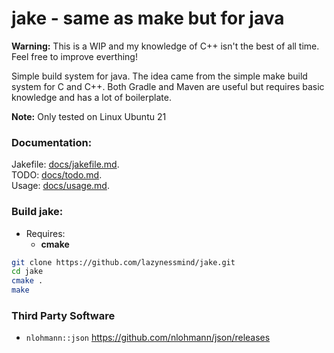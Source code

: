 # jake - same as make but for java

**Warning:** This is a WIP and my knowledge of C++ isn't the best of all time. Feel free to improve everthing!

Simple build system for java.
The idea came from the simple make build system for C and C++. Both Gradle and Maven are useful but requires basic knowledge and has a lot of boilerplate.

**Note:** Only tested on Linux Ubuntu 21

### Documentation:

Jakefile: [docs/jakefile.md](docs/jakefile.md).<br>
TODO: [docs/todo.md](docs/todo.md).<br>
Usage: [docs/usage.md](docs/usage.md).<br>

### Build jake:

- Requires:
  - **cmake**

```bash
git clone https://github.com/lazynessmind/jake.git
cd jake
cmake .
make
```
### Third Party Software

- `nlohmann::json` https://github.com/nlohmann/json/releases
